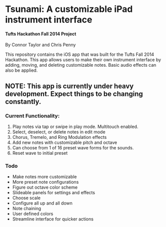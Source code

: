# Tsunami: A customizable iPad instrument interface
#### Tufts Hackathon Fall 2014 Project

By Connor Taylor and Chris Penny

This repository contains the iOS app that was built for the Tufts Fall 2014 Hackathon.  This app allows users to make their own instrument interface by adding, moving, and deleting customizable notes.  Basic audio effects can also be applied.

## NOTE: This app is currently under heavy development.  Expect things to be changing constantly.

### Current Functionality:

1. Play notes via tap or swipe in play mode.  Multitouch enabled.
2. Select, deselect, or delete notes in edit mode
3. Chorus, Tremelo, and Ring Modulation effects
4. Add new notes with customizable pitch and octave
5. Can choose from 1 of 16 preset wave forms for the sounds.
6. Reset wave to initial preset

### Todo

* Make notes more customizable
* More preset note configurations
* Figure out octave color scheme
* Slideable panels for settings and effects
* Choose scale
* Configure all up and all down
* Note chaining
* User defined colors
* Streamline interface for quicker actions

